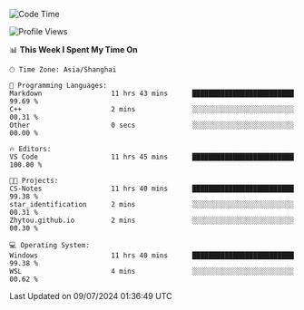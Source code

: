 <!--START_SECTION:waka-->
![Code Time](http://img.shields.io/badge/Code%20Time-1%2C830%20hrs%2021%20mins-blue)

![Profile Views](http://img.shields.io/badge/Profile%20Views-7-blue)

📊 **This Week I Spent My Time On** 

```text
🕑︎ Time Zone: Asia/Shanghai

💬 Programming Languages: 
Markdown                 11 hrs 43 mins      █████████████████████████   99.69 % 
C++                      2 mins              ░░░░░░░░░░░░░░░░░░░░░░░░░   00.31 % 
Other                    0 secs              ░░░░░░░░░░░░░░░░░░░░░░░░░   00.00 % 

🔥 Editors: 
VS Code                  11 hrs 45 mins      █████████████████████████   100.00 % 

🐱‍💻 Projects: 
CS-Notes                 11 hrs 40 mins      █████████████████████████   99.38 % 
star_identification      2 mins              ░░░░░░░░░░░░░░░░░░░░░░░░░   00.31 % 
Zhytou.github.io         2 mins              ░░░░░░░░░░░░░░░░░░░░░░░░░   00.30 % 

💻 Operating System: 
Windows                  11 hrs 40 mins      █████████████████████████   99.38 % 
WSL                      4 mins              ░░░░░░░░░░░░░░░░░░░░░░░░░   00.62 % 
```


 Last Updated on 09/07/2024 01:36:49 UTC
<!--END_SECTION:waka-->